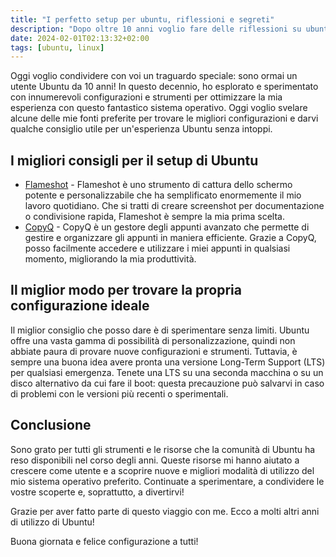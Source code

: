 ```yaml
---
title: "I perfetto setup per ubuntu, riflessioni e segreti"
description: "Dopo oltre 10 anni voglio fare delle riflessioni su ubuntu, penso di aver maturato una buona esperienza"
date: 2024-02-01T02:13:32+02:00
tags: [ubuntu, linux]
---
```


Oggi voglio condividere con voi un traguardo speciale: sono ormai un utente Ubuntu da 10 anni! In questo decennio, ho esplorato e sperimentato con innumerevoli configurazioni e strumenti per ottimizzare la mia esperienza con questo fantastico sistema operativo. Oggi voglio svelare alcune delle mie fonti preferite per trovare le migliori configurazioni e darvi qualche consiglio utile per un'esperienza Ubuntu senza intoppi.

## I migliori consigli per il setup di Ubuntu

* [Flameshot](https://github.com/flameshot-org/flameshot/) - Flameshot è uno strumento di cattura dello schermo potente e personalizzabile che ha semplificato enormemente il mio lavoro quotidiano. Che si tratti di creare screenshot per documentazione o condivisione rapida, Flameshot è sempre la mia prima scelta.
* [CopyQ](https://hluk.github.io/CopyQ/) - CopyQ è un gestore degli appunti avanzato che permette di gestire e organizzare gli appunti in maniera efficiente. Grazie a CopyQ, posso facilmente accedere e utilizzare i miei appunti in qualsiasi momento, migliorando la mia produttività.

## Il miglior modo per trovare la propria configurazione ideale

Il miglior consiglio che posso dare è di sperimentare senza limiti. Ubuntu offre una vasta gamma di possibilità di personalizzazione, quindi non abbiate paura di provare nuove configurazioni e strumenti. Tuttavia, è sempre una buona idea avere pronta una versione Long-Term Support (LTS) per qualsiasi emergenza. Tenete una LTS su una seconda macchina o su un disco alternativo da cui fare il boot: questa precauzione può salvarvi in caso di problemi con le versioni più recenti o sperimentali.

## Conclusione

Sono grato per tutti gli strumenti e le risorse che la comunità di Ubuntu ha reso disponibili nel corso degli anni. Queste risorse mi hanno aiutato a crescere come utente e a scoprire nuove e migliori modalità di utilizzo del mio sistema operativo preferito. Continuate a sperimentare, a condividere le vostre scoperte e, soprattutto, a divertirvi!

Grazie per aver fatto parte di questo viaggio con me. Ecco a molti altri anni di utilizzo di Ubuntu!

Buona giornata e felice configurazione a tutti!
